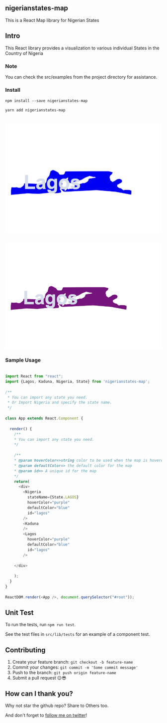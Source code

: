 ## nigerianstates-map 

This is a React Map library for Nigerian States



## Intro

This React library provides a visualization to various individual States in the Country of Nigeria

### Note
You can check the src/examples from the project directory for assistance.

### Install
```
npm install --save nigerianstates-map
```
```
yarn add nigerianstates-map
```
#
![Lagos](lagossample.png)

## 
![Lagos Hover](lagossamplehover.png)



### Sample Usage

```javascript

import React from "react";
import {Lagos, Kaduna, Nigeria, State} from 'nigerianstates-map'; 

/**
 * You can import any state you need.
 * Or Import Nigeria and specify the state name.
 */

class App extends React.Component {
  
  render() {
    /**
    * You can import any state you need.
    */
    
    /**
    * @param hoverColor=>string color to be used when the map is hovered on.
    * @param defaultColor=> the default color for the map
    * @param id=> A unique id for the map 
    */
    return(
      <div>
        <Nigeria
          stateName={State.LAGOS}
          hoverColor="purple"
          defaultColor="blue"
          id="lagos"
        />
        <Kaduna
        />
        <Lagos
          hoverColor="purple"
          defaultColor="blue"
          id="lagos"
        />
     
    </div>

    );
  }
}

ReactDOM.render(<App />, document.querySelector("#root"));
```

## Unit Test
To run the tests, run `npm run test`.

See the test files in `src/lib/tests` for an example of a component test.


## Contributing
1. Create your feature branch: `git checkout -b feature-name`
2. Commit your changes: `git commit -m 'Some commit message'`
3. Push to the branch: `git push origin feature-name`
4. Submit a pull request 😉😎

## How can I thank you?

Why not star the github repo? Share to Others too.

And don't forget to [follow me on twitter](https://twitter.com/allindeveloper)!


